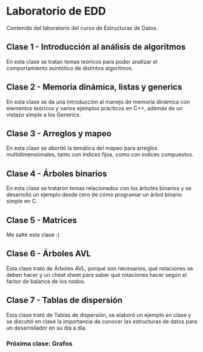 # Laboratorio de EDD
Contenido del laboratorio del curso de Estructuras de Datos.
## Clase 1 - Introducción al análisis de algoritmos
En esta clase se tratan temas teóricos para poder analizar el comportamiento asintótico de distintos algoritmos.
## Clase 2 - Memoria dinámica, listas y generics
En esta clase se da una introducción al manejo de memoria dinámica con elementos teóricos y varios ejemplos prácticos en C++, además de un vistazo simple a los Generics.
## Clase 3 - Arreglos y mapeo
En esta clase se abordó la temática del mapeo para arreglos multidimensionales, tanto con índices fijos, como con índices compuestos.
## Clase 4 - Árboles binarios
En esta clase se trataron temas relacionados con los árboles binarios y se desarrolló un ejemplo desde cero de cómo programar un árbol binario simple en C.
## Clase 5 - Matrices
Me salté esta clase :(
## Clase 6 - Árboles AVL
Esta clase trató de Árboles AVL, porqué son necesarios, qué rotaciones se deben hacer y un cheat sheet para saber qué rotaciones hacer según el factor de balance de los nodos.
## Clase 7 - Tablas de dispersión
Esta clase trató de Tablas de dispersión, se elaboró un ejemplo en clase y se discutió en clase la importancia de conocer las estructuras de datos para un desarrollador en su día a día.
### Próxima clase: Grafos
